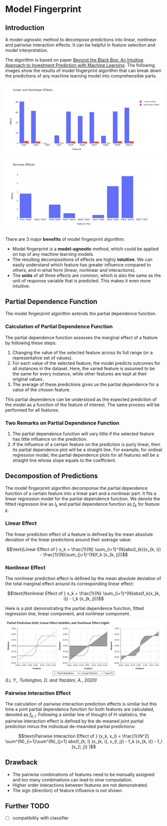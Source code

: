 # Model Fingerprint

## Introduction
A model-agnostic method to decompose predictions into linear, nonlinear and pairwise interaction effects. It can be helpful in feature selection and model interpretation.

The algorithm is based on paper [Beyond the Black Box: An Intuitive Approach to Investment Prediction with Machine Learning](https://www.pm-research.com/content/iijjfds/2/1/61). The following images show the results of model fingerprint algorithm that can break down the predictions of any machine learning model into comprehensible parts.

![image](figure/linear_nonlinear_effects.png)
![image](figure/pairwise_interaction_effects.png)

There are 3 major **benefits** of model fingerprint algorithm:

- Model fingerprint is a **model-agnostic** method, which could be applied on top of any machine learning models. 
- The resulting decompositions of effects are highly **intuitive**. We can easily understand which feature has greater influence compared to others, and in what form (linear, nonlinear and interactions). 
- The **units** of all three effects are common, which is also the same as the unit of response variable that is predicted. This makes it even more intuitive.

## Partial Dependence Function

The model fingerprint algorithm extends the partial dependence function. 

### Calculation of Partial Dependence Function
The partial dependence function assesses the marginal effect of a feature by following these steps:

1. Changing the value of the selected feature across its full range (or a representative set of values).
2. For each value of the selected feature, the model predicts outcomes for all instances in the dataset. Here, the varied feature is assumed to be the same for every instance, while other features are kept at their original values.
3. The average of these predictions gives us the partial dependence for a value of the chosen feature.

This partial dependence can be understood as the expected prediction of the model as a function of the feature of interest. The same process will be performed for all features.

### Two Remarks on Partial Dependence Function

1. The partial dependence function will vary little if the selected feature has little influence on the prediction. 
2. If the influence of a certain feature on the prediction is purly linear, then its partial dependence plot will be a straight line. For example, for ordinal regression model, the partial dependence plots for all features will be a straight line whose slope equals to the coefficient.

## Decompostion of Predictions

The model fingerprint algorithm decomponse the partial dependence function of a certain feature into a linear part and a nonlinear part. It fits a linear regression model for the partial dependence function. We denote the fitted regression line as $l_k$ and partial dependence function as $f_k$ for feature $k$. 

### Linear Effect
The linear prediction effect of a feature is defined by the mean absolute deviation of the linear predicitons around their average value:

$$\text{Linear Effect of } x_k = \frac{1}{N} \sum_{i=1}^{N}abs(l_{k}(x_{k, i}) - \frac{1}{N}\sum_{j=1}^{N}f_k (x_{k, j}))$$

### Nonlinear Effect

The nonlinear prediction effect is defined by the mean absolute deviation of the total marginal effect around its corresponding linear effect:

$$\text{Nonlinear Effect of } x_k = \frac{1}{N} \sum_{i=1}^{N}abs(f_k(x_{k, i}) - l_k (x_{k, j}))$$

Here is a plot demonstrating the partial dependence function, fitted regression line, linear component, and nonlinear component.

![image](figure/Model%20Fingerprint%20(Li,%20Y.,%20Turkington,%20D.%20and%20Yazdani,%20A.,%202020).jpg)*(Li, Y., Turkington, D. and Yazdani, A., 2020)*

### Pairwise Interaction Effect

The calculation of pairwise interaction prediction effects is similar but this time a joint partial dependence function for both features are calculated, denoted as $f_{k, l}$. Following a similar line of thought of H-statistics, the pairwise interaction effect is defined by the de-meaned joint partial prediction minus the individual de-meanded partial predictions:

$$\text{Pairwise Interaction Effect of } (x_k, x_l) = \frac{1}{N^2} \sum^{N}_{i=1}\sum^{N}_{j=1} abs(f_{k, l} (x_{k, i}, x_{l, j}) - f_k (x_{k, i}) - f_l (x_{l, j}) )$$


## Drawback

- The pairwise combinations of features need to be manually assigned and too many combinations can lead to slow computation.
- Higher order interactions between features are not demonstrated.
- The sign (direction) of feature influence is not shown.

## Further TODO
- [ ] compatibility with classifier
